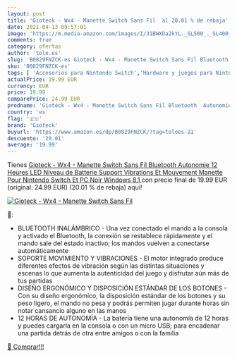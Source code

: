```yaml
---
layout: post
title: 'Gioteck - Wx4 - Manette Switch Sans Fil  al 20.01 % de rebaja'
date: 2021-04-13 09:57:01
image: 'https://m.media-amazon.com/images/I/31BWXDa2kYL._SL500_._SL400_.jpg'
comments: true
category: ofertas
author: 'tole.es'
slug: 'B0829FNZCK-es Gioteck - Wx4 - Manette Switch Sans Fil Bluetooth...'
sku: 'B0829FNZCK-es'
tags: [ 'Accesorios para Nintendo Switch','Hardware y juegos para Nintendo Switch','Mandos para Nintendo Switch','Videojuegos','gioteck','nintendo', ]
actualPrice: 19.99 EUR
currency: EUR
price: 19.99
comparePrice: 24.99 EUR
prodname: 'Gioteck - Wx4 - Manette Switch Sans Fil Bluetooth  Autonomie 12 Heures  LED Niveau de Batterie  Support Vibrations Et Mouvement  Manette Pour Nintendo Switch Et PC Noir  Windows 8.1 '
country: 'es'
flag: '🇪🇸'
brand: 'Gioteck'
buyurl: 'https://www.amazon.es/dp/B0829FNZCK/?tag=tolees-21'
descuento: '20.01'
average: '19.99'
---
```


Tienes [Gioteck - Wx4 - Manette Switch Sans Fil Bluetooth  Autonomie 12 Heures  LED Niveau de Batterie  Support Vibrations Et Mouvement  Manette Pour Nintendo Switch Et PC Noir  Windows 8.1 ](https://www.amazon.es/dp/B0829FNZCK/?tag=tolees-21) con precio final de  19.99 EUR (original: 24.99 EUR) (20.01 %  de rebaja) aqui!

[![Gioteck - Wx4 - Manette Switch Sans Fil ](https://m.media-amazon.com/images/I/31BWXDa2kYL._SL500_._SL400_.jpg)](https://www.amazon.es/dp/B0829FNZCK/?tag=tolees-21)

🔎:

- BLUETOOTH INALÁMBRICO - Una vez conectado el mando a la consola y activado el Bluetooth, la conexión se restablece rápidamente y el mando sale del estado inactivo; los mandos vuelven a conectarse automáticamente
- SOPORTE MOVIMIENTO Y VIBRACIONES - El motor integrado produce diferentes efectos de vibración según las distintas situaciones y escenas lo que aumenta la autenticidad del juego y disfrutar aún más de tus partidas
- DISEÑO ERGONÓMICO Y DISPOSICIÓN ESTÁNDAR DE LOS BOTONES - Con su diseño ergonómico, la disposición estándar de los botones y su peso ligero, el mando no pesa y podrás permiten jugar durante horas sin notar cansancio alguno en las manos
- 12 HORAS DE AUTONOMÍA - La batería tiene una autonomía de 12 horas y puedes cargarla en la consola o con un micro USB; para encadenar una partida detrás de otra entre amigos o con la familia

[🛒 Comprar!!!](https://www.amazon.es/dp/B0829FNZCK/?tag=tolees-21)
